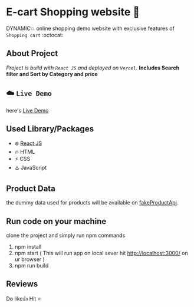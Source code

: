 # E-cart Shopping website :star2:

DYNAMIC:boom: online shopping demo website with exclusive features of `Shopping cart` :octocat:

## About Project

*Project is build with `React JS` and deployed on `Vercel`*. 
**Includes Search filter and Sort by Category and price**

## :cloud: `Live Demo`
here's [Live Demo](https://react-app-online-shopping-website-p1bxo6owe.vercel.app/)


## Used Library/Packages
- :snowflake: [React JS](https://reactjs.org/)
- :fire: HTML
- :zap: CSS
- :hotsprings: JavaScript

## Product Data
the dummy data used for products will be available on [fakeProductApi](https://github.com/keikaavousi/fake-store-api). 

## Run code on your machine
clone the project and simply run npm commands
1. npm install
2. npm start ( This will run app on local sever hit [http://localhost:3000/](http://localhost:3000/) on ur browser )
3. npm run build

## Reviews
Do like:thumbsup: Hit :star: 
